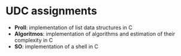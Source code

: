 # UDC assignments

- **ProII**: implementation of list data structures in C
- **Algoritmos**: implementation of algorithms and estimation of their complexity in C
- **SO**: implementation of a shell in C
